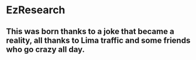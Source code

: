 # EzResearch

## This was born thanks to a joke that became a reality, all thanks to Lima traffic and some friends who go crazy all day.
